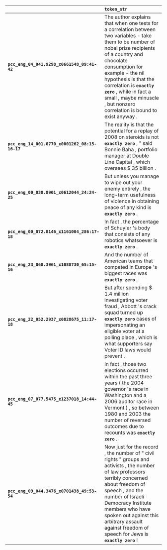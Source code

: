|                                                | `token_str`                                                                                                                                                                                                                                                                                                                                            |
|:-----------------------------------------------|:-------------------------------------------------------------------------------------------------------------------------------------------------------------------------------------------------------------------------------------------------------------------------------------------------------------------------------------------------------|
| **`pcc_eng_04_041.9298_x0661548_09:41-42`**    | The author explains that when one tests for a correlation between two variables - take them to be number of nobel prize recipients of a country and chocolate consumption for example - the nil hypothesis is that the correlation is __`exactly zero`__ , while in fact a small , maybe minuscle , but nonzero correlation is bound to exist anyway . |
| **`pcc_eng_14_001.0770_x0001262_08:15-16-17`** | The reality is that the potential for a replay of 2008 on steroids is not __`exactly zero`__ , " said Bonnie Baha , portfolio manager at Double Line Capital , which oversees $ 35 billion .                                                                                                                                                           |
| **`pcc_eng_00_038.8901_x0612044_24:24-25`**    | But unless you manage to wipe out your enemy entirely , the long-term usefulness of violence in obtaining peace of any kind is __`exactly zero`__ .                                                                                                                                                                                                    |
| **`pcc_eng_00_072.8146_x1161004_286:17-18`**   | In fact , the percentage of Schuyler 's body that consists of any robotics whatsoever is __`exactly zero`__ .                                                                                                                                                                                                                                          |
| **`pcc_eng_23_068.3961_x1088730_65:15-16`**    | And the number of American teams that competed in Europe 's biggest races was __`exactly zero`__ .                                                                                                                                                                                                                                                     |
| **`pcc_eng_22_052.2937_x0828675_11:17-18`**    | But after spending $ 1.4 million investigating voter fraud , Abbott 's crack squad turned up __`exactly zero`__ cases of impersonating an eligible voter at a polling place , which is what supporters say Voter ID laws would prevent .                                                                                                               |
| **`pcc_eng_07_077.5475_x1237018_14:44-45`**    | In fact , those two elections occurred within the past three years ( the 2004 governor 's race in Washington and a 2006 auditor race in Vermont ) , so between 1980 and 2003 the number of reversed outcomes due to recounts was __`exactly zero`__ .                                                                                                  |
| **`pcc_eng_09_044.3476_x0701438_49:53-54`**    | Now just for the record , the number of " civil rights " groups and activists , the number of law professors terribly concerned about freedom of speech , and the number of Israeli Democracy Institute members who have spoken out against this arbitrary assault against freedom of speech for Jews is __`exactly zero`__ !                          |